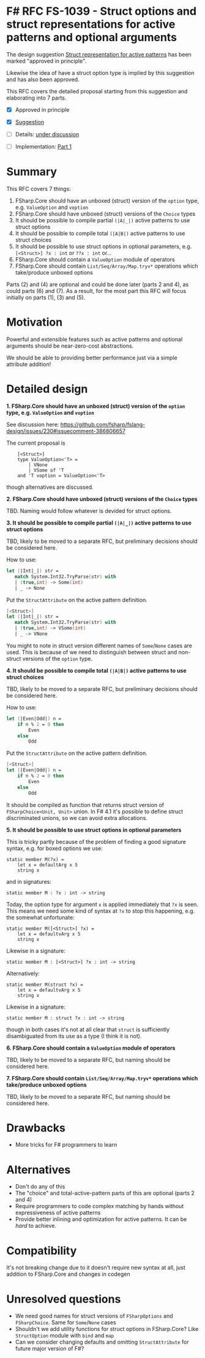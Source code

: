# F# RFC FS-1039 - Struct options and struct representations for active patterns and optional arguments

The design suggestion [Struct representation for active patterns](https://github.com/fsharp/fslang-suggestions/issues/612) has been marked "approved in principle".

Likewise the idea of have a struct option type is implied by this suggestion and has also been approved.

This RFC covers the detailed proposal starting from this suggestion and elaborating into 7 parts.

* [x] Approved in principle
* [x] [Suggestion](https://github.com/fsharp/fslang-suggestions/issues/612)
* [ ] Details: [under discussion](https://github.com/fsharp/FSharpLangDesign/issues/230)
* [ ] Implementation: [Part 1](https://github.com/Microsoft/visualfsharp/pull/4837)


# Summary
[summary]: #summary

This RFC covers 7 things:
1. FSharp.Core should have an unboxed (struct) version of the `option` type, e.g. `ValueOption` and `voption`
2. FSharp.Core should have unboxed (struct) versions of the `Choice` types
3. It should be possible to compile partial `(|A|_|)` active patterns to use struct options
4. It should be possible to compile total `(|A|B|)` active patterns to use struct choices
5. It should be possible to use struct options in optional parameters, e.g. `[<Struct>] ?x : int` or `??x : int` or...
6. FSharp.Core should contain a `ValueOption` module of operators
7. FSharp.Core should contain `List/Seq/Array/Map.tryv*` operations which take/produce unboxed options

Parts (2) and (4) are optional and could be done later (parts 2 and 4), as could parts (6) and (7).  As a result, for the most part this RFC will focus initially on parts (1), (3) and (5).

# Motivation
[motivation]: #motivation

Powerful and extensible features such as active patterns and optional arguments should be near-zero-cost abstractions. 

We should be able to providing better performance just via a simple attribute addition!

# Detailed design
[design]: #detailed-design


**1. FSharp.Core should have an unboxed (struct) version of the `option` type, e.g. `ValueOption` and `voption`**

See discussion here: https://github.com/fsharp/fslang-design/issues/230#issuecomment-386806657

The current proposal is 

```
    [<Struct>]
    type ValueOption<'T> =
        | VNone
        | VSome of 'T
    and 'T voption = ValueOption<'T>
```
though alternatives are discussed.

**2. FSharp.Core should have unboxed (struct) versions of the `Choice` types**

TBD. Naming would follow whatever is devided for struct options.

**3. It should be possible to compile partial `(|A|_|)` active patterns to use struct options**

TBD, likely to be moved to a separate RFC, but preliminary decisions should be considered here.

How to use:

```fsharp
let (|Int|_|) str =
   match System.Int32.TryParse(str) with
   | (true,int) -> Some(int)
   | _ -> None
```

Put the `StructAttribute` on the active pattern definition.

```fsharp
[<Struct>]
let (|Int|_|) str =
   match System.Int32.TryParse(str) with
   | (true,int) -> VSome(int)
   | _ -> VNone
```

You might to note in struct version different names of `Some`/`None` cases are used. This is because of we need to distinguish between struct and non-struct versions of the `option` type.

**4. It should be possible to compile total `(|A|B|)` active patterns to use struct choices**

TBD, likely to be moved to a separate RFC, but preliminary decisions should be considered here.

How to use:

```fsharp
let (|Even|Odd|) n =
    if n % 2 = 0 then
        Even
    else
        Odd
```

Put the `StructAttribute` on the active pattern definition.

```fsharp
[<Struct>]
let (|Even|Odd|) n =
    if n % 2 = 0 then
        Even
    else
        Odd
```

It should be compiled as function that returns struct version of `FSharpChoice<Unit, Unit>` union. In F# 4.1 it's possible to define struct discriminated unions, so we can avoid extra allocations.


**5. It should be possible to use struct options in optional parameters**

This is tricky partly because of the problem of finding a good signature syntax, e.g. for boxed options we use:

    static member M(?x) = 
        let x = defaultArg x 5
        string x

and in signatures:

    static member M : ?x : int -> string

Today, the option type for argument `x` is applied immediately that `?x` is seen. This means we need some kind of syntax at `?x` to stop this happening, e.g. the somewhat unfortunate:

    static member M([<Struct>] ?x) = 
        let x = defaultvArg x 5
        string x

Likewise in a signature:

    static member M : [<Struct>] ?x : int -> string

Alternatively:

    static member M(struct ?x) = 
        let x = defaultvArg x 5
        string x

Likewise in a signature:

    static member M : struct ?x : int -> string

though in both cases it's not at all clear that `struct` is sufficiently disambiguated from its use as a type (I think it is not).

**6. FSharp.Core should contain a `ValueOption` module of operators**

TBD, likely to be moved to a separate RFC, but naming should be considered here.

**7. FSharp.Core should contain `List/Seq/Array/Map.tryv*` operations which take/produce unboxed options**

TBD, likely to be moved to a separate RFC, but naming should be considered here.

# Drawbacks
[drawbacks]: #drawbacks

- More tricks for F# programmers to learn

# Alternatives
[alternatives]: #alternatives

- Don't do any of this
- The "choice" and total-active-pattern parts of this are optional (parts 2 and 4)
- Require programmers to code complex matching by hands without expressiveness of active patterns
- Provide better inlining and optimization for active patterns. It can be _hard_ to achieve.

# Compatibility
[compatibility]: #compatibility

It's not breaking change due to it doesn't require new syntax at all, just addition to FSharp.Core and changes in codegen

# Unresolved questions
[unresolved]: #unresolved-questions

- We need good names for struct versions of `FSharpOptions` and `FSharpChoice`. Same for `Some`/`None` cases
- Shouldn't we add utility functions for struct options in FSharp.Core? Like `StructOption` module with `bind` and `map`
- Can we consider changing defaults and omitting `StructAttribute` for future major version of F#?
